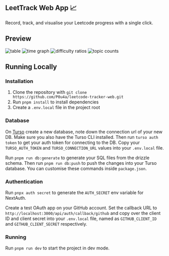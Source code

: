 ## LeetTrack Web App 📈

Record, track, and visualise your Leetcode progress with a single click. 

## Preview
![table](https://github.com/P0u4a/leetcode-tracker-web/assets/66873325/3b3f8d62-0bcc-472e-8e09-52eab50bc15b)
![time graph](https://github.com/P0u4a/leetcode-tracker-web/assets/66873325/b1048646-fb81-4fb1-8830-2b03758e3e8e)
![difficulty ratios](https://github.com/P0u4a/leetcode-tracker-web/assets/66873325/12b0fb3f-a243-4616-b7d6-d05ff0f0f1af)
![topic counts](https://github.com/P0u4a/leetcode-tracker-web/assets/66873325/053647db-017c-4a7a-a53f-c9cd60047d51)

## Running Locally

### Installation
1. Clone the repository with `git clone https://github.com/P0u4a/leetcode-tracker-web.git`
2. Run `pnpm install` to install dependencies
3. Create a `.env.local` file in the project root
### Database
On [Turso](https://turso.tech/) create a new database, note down the connection url of your new DB. Make sure you also have the Turso CLI installed. Then run `turso auth token` to get your auth token for connecting to the DB. Copy your `TURSO_AUTH_TOKEN` and `TURSO_CONNECTION_URL` values into your `.env.local` file.

Run `pnpm run db:generate` to generate your SQL files from the drizzle schema. Then run `pnpm run db:push` to push the changes into your Turso database. You can customise these commands inside `package.json`.

### Authentication
Run `pnpx auth secret` to generate the `AUTH_SECRET` env variable for NextAuth. 

Create a test OAuth app on your GitHub account. Set the callback URL to `http://localhost:3000/api/auth/callback/github` and copy over the client ID and client secret into your `.env.local` file, named as `GITHUB_CLIENT_ID` and `GITHUB_CLIENT_SECRET` respectively.

### Running
Run `pnpm run dev` to start the project in dev mode.
